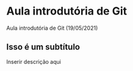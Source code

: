 # Aula introdutória de Git
Aula introdutória de Git (19/05/2021)

## Isso é um subtítulo
Inserir descrição aqui
